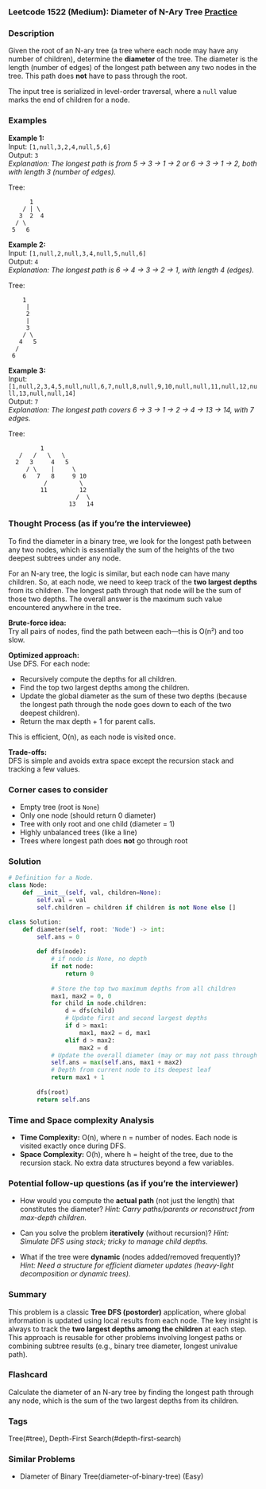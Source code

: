 ### Leetcode 1522 (Medium): Diameter of N-Ary Tree [Practice](https://leetcode.com/problems/diameter-of-n-ary-tree)

### Description  
Given the root of an N-ary tree (a tree where each node may have any number of children), determine the **diameter** of the tree. The diameter is the length (number of edges) of the longest path between any two nodes in the tree. This path does **not** have to pass through the root.

The input tree is serialized in level-order traversal, where a `null` value marks the end of children for a node.

### Examples  

**Example 1:**  
Input: `[1,null,3,2,4,null,5,6]`  
Output: `3`  
*Explanation: The longest path is from 5 → 3 → 1 → 2 or 6 → 3 → 1 → 2, both with length 3 (number of edges).*

Tree:
```
      1
    / | \
   3  2  4
  / \
 5   6
```

**Example 2:**  
Input: `[1,null,2,null,3,4,null,5,null,6]`  
Output: `4`  
*Explanation: The longest path is 6 → 4 → 3 → 2 → 1, with length 4 (edges).*

Tree:
```
    1
     |
     2
     |
     3
    / \
   4   5
  /
 6
```

**Example 3:**  
Input: `[1,null,2,3,4,5,null,null,6,7,null,8,null,9,10,null,null,11,null,12,null,13,null,null,14]`  
Output: `7`  
*Explanation: The longest path covers 6 → 3 → 1 → 2 → 4 → 13 → 14, with 7 edges.*

Tree:
```
         1
   /   /   \   \
  2   3     4   5
     / \    |     \
    6   7   8     9 10
          /         \
         11         12
                   /  \
                 13   14
```

### Thought Process (as if you’re the interviewee)  
To find the diameter in a binary tree, we look for the longest path between any two nodes, which is essentially the sum of the heights of the two deepest subtrees under any node.

For an N-ary tree, the logic is similar, but each node can have many children. So, at each node, we need to keep track of the **two largest depths** from its children. The longest path through that node will be the sum of those two depths. The overall answer is the maximum such value encountered anywhere in the tree.

**Brute-force idea:**  
Try all pairs of nodes, find the path between each—this is O(n²) and too slow.

**Optimized approach:**  
Use DFS. For each node:
- Recursively compute the depths for all children.
- Find the top two largest depths among the children.
- Update the global diameter as the sum of these two depths (because the longest path through the node goes down to each of the two deepest children).
- Return the max depth + 1 for parent calls.

This is efficient, O(n), as each node is visited once.

**Trade-offs:**  
DFS is simple and avoids extra space except the recursion stack and tracking a few values.

### Corner cases to consider  
- Empty tree (root is `None`)
- Only one node (should return 0 diameter)
- Tree with only root and one child (diameter = 1)
- Highly unbalanced trees (like a line)
- Trees where longest path does **not** go through root

### Solution

```python
# Definition for a Node.
class Node:
    def __init__(self, val, children=None):
        self.val = val
        self.children = children if children is not None else []

class Solution:
    def diameter(self, root: 'Node') -> int:
        self.ans = 0
        
        def dfs(node):
            # if node is None, no depth
            if not node:
                return 0
            
            # Store the top two maximum depths from all children
            max1, max2 = 0, 0
            for child in node.children:
                d = dfs(child)
                # Update first and second largest depths
                if d > max1:
                    max1, max2 = d, max1
                elif d > max2:
                    max2 = d
            # Update the overall diameter (may or may not pass through root)
            self.ans = max(self.ans, max1 + max2)
            # Depth from current node to its deepest leaf
            return max1 + 1
        
        dfs(root)
        return self.ans
```

### Time and Space complexity Analysis  

- **Time Complexity:** O(n), where n = number of nodes. Each node is visited exactly once during DFS.
- **Space Complexity:** O(h), where h = height of the tree, due to the recursion stack. No extra data structures beyond a few variables.

### Potential follow-up questions (as if you’re the interviewer)  

- How would you compute the **actual path** (not just the length) that constitutes the diameter?
  *Hint: Carry paths/parents or reconstruct from max-depth children.*

- Can you solve the problem **iteratively** (without recursion)?
  *Hint: Simulate DFS using stack; tricky to manage child depths.*

- What if the tree were **dynamic** (nodes added/removed frequently)?  
  *Hint: Need a structure for efficient diameter updates (heavy-light decomposition or dynamic trees).*

### Summary
This problem is a classic **Tree DFS (postorder)** application, where global information is updated using local results from each node. The key insight is always to track the **two largest depths among the children** at each step. This approach is reusable for other problems involving longest paths or combining subtree results (e.g., binary tree diameter, longest univalue path).


### Flashcard
Calculate the diameter of an N-ary tree by finding the longest path through any node, which is the sum of the two largest depths from its children.

### Tags
Tree(#tree), Depth-First Search(#depth-first-search)

### Similar Problems
- Diameter of Binary Tree(diameter-of-binary-tree) (Easy)